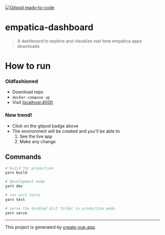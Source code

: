 [![Gitpod ready-to-code](https://img.shields.io/badge/Gitpod-ready--to--code-blue?logo=gitpod)](https://gitpod.io/#https://github.com/umbertoDifa/empatica-dashboard)

# empatica-dashboard

> A dashboard to explore and visualize real time empatica apps downloads

# How to run

### Oldfashioned

- Download repo
- `docker-compose up`
- Visit [localhost:4000](localhost:4000)

### New trend!

- Click on the gitpod badge above
- The environment will be created and you'll be able to
  1. See the live app
  2. Make any change

## Commands

```bash
# build for production
yarn build

# development mode
yarn dev

# run unit tests
yarn test

# serve the bundled dist folder in production mode
yarn serve
```

---

This project is generated by [create-vue-app](https://github.com/vue-land/create-vue-app).
